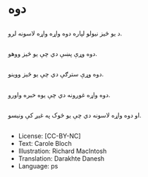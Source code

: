 # دوه

##
د يو څيز نيولو لپاره دوه واړه واړه لاسونه لرو.

##
دوه وړې پښې دي چې یو څیز ووهو.

##
دوه وړې سترګې دي چې یو څیز ووینو.

##
دوه واړه غوږونه دي چې یوه خبره واورو.

##
او دوه واړه لاسونه دي چې یو څوک په غیږ کې ونیسو.

##
* License: [CC-BY-NC]
* Text: Carole Bloch
* Illustration: Richard MacIntosh
* Translation: Darakhte Danesh
* Language: ps
